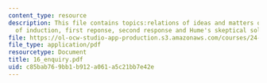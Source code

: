 ```yaml
---
content_type: resource
description: This file contains topics:relations of ideas and matters of fact, problem
  of induction, first reponse, second response and Hume's skeptical solution.
file: https://ol-ocw-studio-app-production.s3.amazonaws.com/courses/24-01-classics-in-western-philosophy-spring-2006/c85bab769bb1b912a061a5c21bb7e42e_16_enquiry.pdf
file_type: application/pdf
resourcetype: Document
title: 16_enquiry.pdf
uid: c85bab76-9bb1-b912-a061-a5c21bb7e42e
---
```

